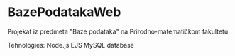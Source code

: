 # BazePodatakaWeb
Projekat iz predmeta "Baze podataka" na Prirodno-matematičkom fakultetu

Tehnologies:
  Node.js
  EJS
  MySQL database
